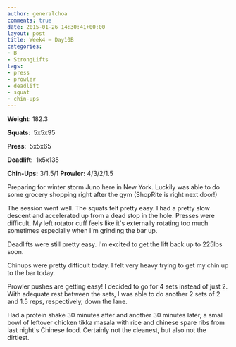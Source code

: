 ```yaml
---
author: generalchoa
comments: true
date: 2015-01-26 14:30:41+00:00
layout: post
title: Week4 – Day10B
categories:
- B
- StrongLifts
tags:
- press
- prowler
- deadlift
- squat
- chin-ups
---
```


**Weight**:  182.3

**Squats**:  5x5x95

**Press**:  5x5x65

**Deadlift**:  1x5x135

**Chin-Ups:**  3/1.5/1
**Prowler:**  4/3/2/1.5

Preparing for winter storm Juno here in New York.  Luckily was able to do some grocery shopping right after the gym (ShopRite is right next door!)

The session went well.  The squats felt pretty easy.  I had a pretty slow descent and accelerated up from a dead stop in the hole.  Presses were difficult.  My left rotator cuff feels like it's externally rotating too much
sometimes especially when I'm grinding the bar up.  

Deadlifts were still pretty easy.  I'm excited to get the lift back up to 225lbs soon.  

Chinups were pretty difficult today.  I felt very heavy trying to get my chin up to the bar today.

Prowler pushes are getting easy!  I decided to go for 4 sets instead of just 2.  With adequate rest between the sets, I was able to do another 2 sets of 2 and 1.5 reps, respectively, down the lane.

Had a protein shake 30 minutes after and another 30 minutes later, a small bowl of leftover chicken tikka masala with rice and chinese spare ribs from last night's Chinese food.  Certainly not the cleanest, but also not the dirtiest.